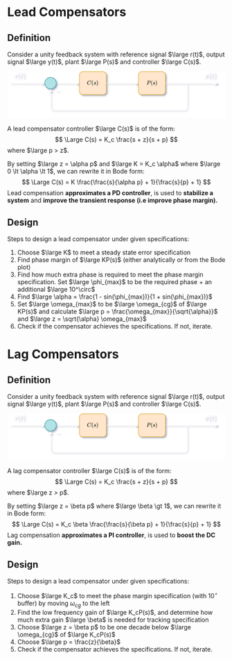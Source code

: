 # Lead Compensators

## Definition

Consider a unity feedback system with reference signal $\large r(t)$, output signal $\large y(t)$, plant $\large P(s)$ and controller $\large C(s)$.

![Unity feedback block diagram](img/ReferenceTracking/UnityFeedbackDark.png)

A lead compensator controller $\large C(s)$ is of the form:
$$
\Large C(s) = K_c \frac{s + z}{s + p}
$$
where $\large p > z$.

By setting $\large z = \alpha p$ and $\large K = K_c \alpha$ where $\large 0 \lt \alpha \lt 1$, we can rewrite it in Bode form:
$$
\Large C(s) = K \frac{\frac{s}{\alpha p} + 1}{\frac{s}{p} + 1}
$$
Lead compensation **approximates a PD controller**, is used to **stabilize a system** and **improve the transient response (i.e improve phase margin).**

## Design

Steps to design a lead compensator under given specifications:

1. Choose $\large K$ to meet a steady state error specification
2. Find phase margin of $\large KP(s)$ (either analytically or from the Bode plot)
3. Find how much extra phase is required to meet the phase margin specification. Set $\large \phi_{max}$ to be the required phase + an additional $\large 10^\circ$
4. Find $\large \alpha = \frac{1 - sin(\phi_{max})}{1 + sin(\phi_{max})}$
5. Set $\large \omega_{max}$ to be $\large \omega_{cg}$ of $\large KP(s)$ and calculate $\large p = \frac{\omega_{max}}{\sqrt{\alpha}}$ and $\large z = \sqrt{\alpha} \omega_{max}$
6. Check if the compensator achieves the specifications. If not, iterate.

# Lag Compensators

## Definition

Consider a unity feedback system with reference signal $\large r(t)$, output signal $\large y(t)$, plant $\large P(s)$ and controller $\large C(s)$.

![Unity feedback block diagram](img/ReferenceTracking/UnityFeedbackDark.png)

A lag compensator controller $\large C(s)$ is of the form:
$$
\Large C(s) = K_c \frac{s + z}{s + p}
$$
where $\large z > p$.

By setting $\large z = \beta p$ where $\large \beta \gt 1$, we can rewrite it in Bode form:
$$
\Large C(s) = K_c \beta \frac{\frac{s}{\beta p} + 1}{\frac{s}{p} + 1}
$$
Lag compensation **approximates a PI controller**, is used to **boost the DC gain.**

## Design

Steps to design a lead compensator under given specifications:

1. Choose $\large K_c$ to meet the phase margin specification (with $10^\circ$ buffer) by moving $\omega_{cg}$ to the left
2. Find the low frequency gain of $\large K_cP(s)$, and determine how much extra gain $\large \beta$ is needed for tracking specification
3. Choose $\large z = \beta p$ to be one decade below $\large \omega_{cg}$ of $\large K_cP(s)$
4. Choose $\large p = \frac{z}{\beta}$
5. Check if the compensator achieves the specifications. If not, iterate.